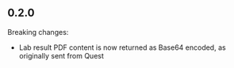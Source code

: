 ## 0.2.0

Breaking changes: 
* Lab result PDF content is now returned as Base64 encoded, as originally sent from Quest
